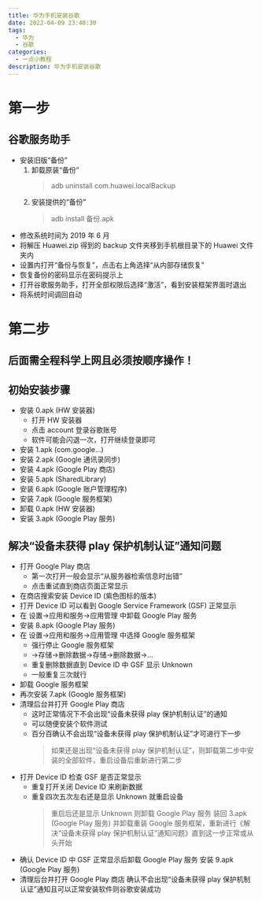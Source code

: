 ```yaml
---
title: 华为手机安装谷歌
date: 2022-04-09 23:48:30
tags:
  - 华为
  - 谷歌
categories:
  - 一点小教程
description: 华为手机安装谷歌
---
```


# 第一步

## 谷歌服务助手

- 安装旧版“备份”
  1. 卸载原装“备份”
     > adb uninstall com.huawei.localBackup
  2. 安装提供的“备份”
     > adb install 备份.apk
- 修改系统时间为 2019 年 6 月
- 将解压 Huawei.zip 得到的 backup 文件夹移到手机根目录下的 Huawei 文件夹内
- 设置内打开“备份与恢复”，点击右上角选择“从内部存储恢复”
- 恢复备份的密码显示在密码提示上
- 打开谷歌服务助手，打开全部权限后选择“激活”，看到安装框架界面时退出
- 将系统时间调回自动

# 第二步

## 后面需全程科学上网且必须按顺序操作！

## 初始安装步骤

- 安装 0.apk (HW 安装器)
  - 打开 HW 安装器
  - 点击 account 登录谷歌账号
  - 软件可能会闪退一次，打开继续登录即可
- 安装 1.apk (com.google...)
- 安装 2.apk (Google 通讯录同步)
- 安装 4.apk (Google Play 商店)
- 安装 5.apk (SharedLibrary)
- 安装 6.apk (Google 账户管理程序)
- 安装 7.apk (Google 服务框架)
- 卸载 0.apk (HW 安装器)
- 安装 3.apk (Google Play 服务)

## 解决“设备未获得 play 保护机制认证”通知问题

- 打开 Google Play 商店
  - 第一次打开一般会显示“从服务器检索信息时出错”
  - 点击重试直到商店页面正常显示
- 在商店搜索安装 Device ID (紫色图标的版本)
- 打开 Device ID 可以看到 Google Service Framework (GSF) 正常显示
- 在 设置->应用和服务->应用管理 中卸载 Google Play 服务
- 安装 8.apk (Google Play 服务)
- 在 设置->应用和服务->应用管理 中选择 Google 服务框架
  - 强行停止 Google 服务框架
  - ->存储->删除数据->存储->删除数据->...
  - 重复删除数据直到 Device ID 中 GSF 显示 Unknown
  - 一般重复三次就行
- 卸载 Google 服务框架
- 再次安装 7.apk (Google 服务框架)
- 清理后台并打开 Google Play 商店
  - 这时正常情况下不会出现“设备未获得 play 保护机制认证”的通知
  - 可以随便安装个软件测试
  - 百分百确认不会出现“设备未获得 play 保护机制认证”才可进行下一步
    > 如果还是出现“设备未获得 play 保护机制认证”，则卸载第二步中安装的全部软件，重启设备后重新进行第二步
- 打开 Device ID 检查 GSF 是否正常显示
  - 重复打开关闭 Device ID 来刷新数据
  - 重复四次五次左右还是显示 Unknown 就重启设备
    > 重启后还是显示 Unknown 则卸载 Google Play 服务 装回 3.apk (Google Play 服务) 并卸载重装 Google 服务框架，重新进行《解决“设备未获得 play 保护机制认证”通知问题》直到这一步正常或从头开始
- 确认 Device ID 中 GSF 正常显示后卸载 Google Play 服务 安装 9.apk (Google Play 服务)
- 清理后台并打开 Google Play 商店 确认不会出现“设备未获得 play 保护机制认证”通知且可以正常安装软件则谷歌安装成功
